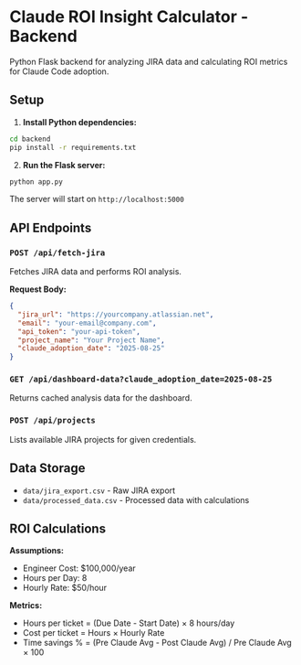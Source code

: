 # Claude ROI Insight Calculator - Backend

Python Flask backend for analyzing JIRA data and calculating ROI metrics for Claude Code adoption.

## Setup

1. **Install Python dependencies:**
```bash
cd backend
pip install -r requirements.txt
```

2. **Run the Flask server:**
```bash
python app.py
```

The server will start on `http://localhost:5000`

## API Endpoints

### `POST /api/fetch-jira`
Fetches JIRA data and performs ROI analysis.

**Request Body:**
```json
{
  "jira_url": "https://yourcompany.atlassian.net",
  "email": "your-email@company.com",
  "api_token": "your-api-token",
  "project_name": "Your Project Name",
  "claude_adoption_date": "2025-08-25"
}
```

### `GET /api/dashboard-data?claude_adoption_date=2025-08-25`
Returns cached analysis data for the dashboard.

### `POST /api/projects`
Lists available JIRA projects for given credentials.

## Data Storage

- `data/jira_export.csv` - Raw JIRA export
- `data/processed_data.csv` - Processed data with calculations

## ROI Calculations

**Assumptions:**
- Engineer Cost: $100,000/year
- Hours per Day: 8
- Hourly Rate: $50/hour

**Metrics:**
- Hours per ticket = (Due Date - Start Date) × 8 hours/day
- Cost per ticket = Hours × Hourly Rate
- Time savings % = (Pre Claude Avg - Post Claude Avg) / Pre Claude Avg × 100
